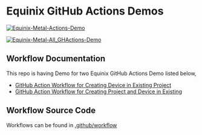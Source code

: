 # Equinix GitHub Actions Demos

[![Equinix-Metal-Actions-Demo](https://github.com/chefgs/equinix_demos/actions/workflows/equinix_workflow.yml/badge.svg?branch=main)](https://github.com/chefgs/equinix_demos/actions/workflows/equinix_workflow.yml)

[![Equinix-Metal-All_GHActions-Demo](https://github.com/chefgs/equinix_demos/actions/workflows/equinix_all_actions_workflow.yml/badge.svg?branch=main)](https://github.com/chefgs/equinix_demos/actions/workflows/equinix_all_actions_workflow.yml)

## Workflow Documentation
This repo is having Demo for two Equinix GitHub Actions Demo listed below,
- [GitHub Action Workflow for Creating Device in Existing Project](./workflow_docs/equiniz_workflow_doc.md)
- [GitHub Action Workflow for Creating Project and Device in Existing](./workflow_docs/equinix_all_actions_workflow_doc.md)

## Workflow Source Code
Workflows can be found in [.github/workflow](./.github/workflows)